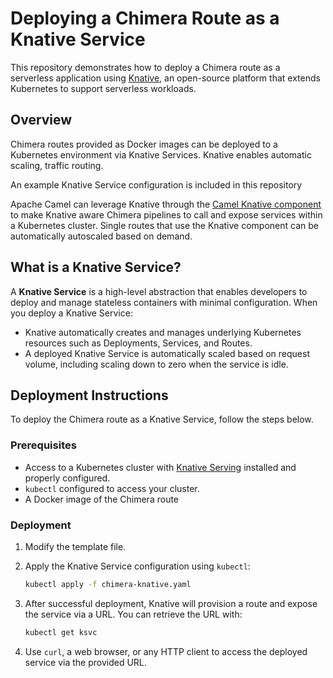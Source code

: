 # Deploying a Chimera Route as a Knative Service

This repository demonstrates how to deploy a Chimera route as a serverless application using [Knative](https://knative.dev/), an open-source platform that extends Kubernetes to support serverless workloads.

## Overview

Chimera routes provided as Docker images can be deployed to a Kubernetes environment via Knative Services. Knative enables automatic scaling, traffic routing.

An example Knative Service configuration is included in this repository [](./chimera-knative.yaml)

Apache Camel can leverage Knative through the [Camel Knative component](https://camel.apache.org/components/next/knative-component.html) to make Knative aware Chimera pipelines to call and expose services within a Kubernetes cluster. Single routes that use the Knative component can be automatically autoscaled based on demand.

## What is a Knative Service?

A **Knative Service** is a high-level abstraction that enables developers to deploy and manage stateless containers with minimal configuration. When you deploy a Knative Service:

- Knative automatically creates and manages underlying Kubernetes resources such as Deployments, Services, and Routes.
- A deployed Knative Service is automatically scaled based on request volume, including scaling down to zero when the service is idle.

## Deployment Instructions

To deploy the Chimera route as a Knative Service, follow the steps below.

### Prerequisites

- Access to a Kubernetes cluster with [Knative Serving](https://knative.dev/docs/install/yaml-install/serving/install-serving-with-yaml/#install-the-knative-serving-component) installed and properly configured.
- `kubectl` configured to access your cluster.
- A Docker image of the Chimera route

### Deployment

1. Modify the template [](./chimera-knative.yaml) file.

2. Apply the Knative Service configuration using `kubectl`:

    ```sh
    kubectl apply -f chimera-knative.yaml
    ```

3. After successful deployment, Knative will provision a route and expose the service via a URL. You can retrieve the URL with:

    ```sh
    kubectl get ksvc
    ```

4. Use `curl`, a web browser, or any HTTP client to access the deployed service via the provided URL.
